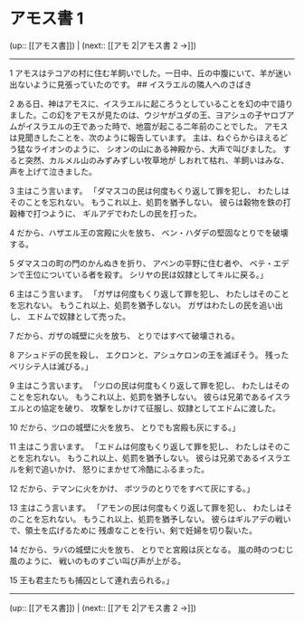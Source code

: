 # アモス書 1

(up:: [[アモス書]]) | (next:: [[アモ 2|アモス書 2 →]])

***


1 アモスはテコアの村に住む羊飼いでした。一日中、丘の中腹にいて、羊が迷い出ないように見張っていたのです。 ## イスラエルの隣人へのさばき 

2 ある日、神はアモスに、イスラエルに起ころうとしていることを幻の中で語りました。この幻をアモスが見たのは、ウジヤがユダの王、ヨアシュの子ヤロブアムがイスラエルの王であった時で、地震が起こる二年前のことでした。 アモスは見聞きしたことを、次のように報告しています。 主は、ねぐらからほえるどう猛なライオンのように、 シオンの山にある神殿から、大声で叫びました。 すると突然、カルメル山のみずみずしい牧草地が しおれて枯れ、羊飼いはみな、声を上げて泣きました。 

3 主はこう言います。 「ダマスコの民は何度もくり返して罪を犯し、 わたしはそのことを忘れない。 もうこれ以上、処罰を猶予しない。 彼らは穀物を鉄の打穀棒で打つように、 ギルアデでわたしの民を打った。 

4 だから、ハザエル王の宮殿に火を放ち、 ベン・ハダデの堅固なとりでを破壊する。 

5 ダマスコの町の門のかんぬきを折り、 アベンの平野に住む者や、 ベテ・エデンで王位についている者を殺す。 シリヤの民は奴隷としてキルに戻る。」 

6 主はこう言います。 「ガザは何度もくり返して罪を犯し、 わたしはそのことを忘れない。 もうこれ以上、処罰を猶予しない。 ガザはわたしの民を追い出し、 エドムで奴隷として売った。 

7 だから、ガザの城壁に火を放ち、 とりではすべて破壊される。 

8 アシュドデの民を殺し、 エクロンと、アシュケロンの王を滅ぼそう。 残ったペリシテ人は滅びる。」 

9 主はこう言います。 「ツロの民は何度もくり返して罪を犯し、 わたしはそのことを忘れない。 もうこれ以上、処罰を猶予しない。 彼らは兄弟であるイスラエルとの協定を破り、 攻撃をしかけて征服し、奴隷としてエドムに渡した。 

10 だから、ツロの城壁に火を放ち、 とりでも宮殿も灰にする。」 

11 主はこう言います。 「エドムは何度もくり返して罪を犯し、 わたしはそのことを忘れない。 もうこれ以上、処罰を猶予しない。 彼らは兄弟であるイスラエルを剣で追いかけ、 怒りにまかせて冷酷にふるまった。 

12 だから、テマンに火をかけ、 ボツラのとりでをすべて灰にする。」 

13 主はこう言います。 「アモンの民は何度もくり返して罪を犯し、 わたしはそのことを忘れない。 もうこれ以上、処罰を猶予しない。 彼らはギルアデの戦いで、領土を広げるために 残虐なことを行い、剣で妊婦を切り裂いた。 

14 だから、ラバの城壁に火を放ち、 とりでと宮殿は灰となる。 嵐の時のつむじ風のように、 戦いのものすごい叫び声が上がる。 

15 王も君主たちも捕囚として連れ去られる。」

***

(up:: [[アモス書]]) | (next:: [[アモ 2|アモス書 2 →]])
